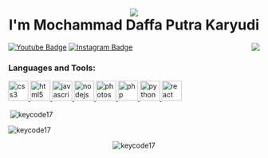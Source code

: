 <h1 align="center"><img src="https://media1.tenor.com/images/a5e0c08ee337053b43f97961e8b25b0a/tenor.gif"> <br> I'm Mochammad Daffa Putra Karyudi</h1>


<img align="right" src="https://spotify-github-profile.vercel.app/api/view?uid=n0rhzcnqghyfcaxfu74new5d3&cover_image=true&theme=default">

[![Youtube Badge](https://img.shields.io/badge/-KeyCodeBadger-darkred?style=flat-square&logo=youtube&logoColor=white&link=https://www.youtube.com/c/KeyCodeBadger/)](https://www.youtube.com/c/KeyCodeBadger/)
[![Instagram Badge](https://img.shields.io/badge/-DaffaKaryudi-purple?style=flat-square&logo=instagram&logoColor=white&link=https://www.instagram.com/daffakaryudi/)](https://www.instagram.com/daffakaryudi/)

<h3 align="left">Languages and Tools:</h3>
<p align="left"> <a href="https://www.w3schools.com/css/" target="_blank"> <img src="https://devicons.github.io/devicon/devicon.git/icons/css3/css3-original-wordmark.svg" alt="css3" width="40" height="40"/> </a> <a href="https://www.w3.org/html/" target="_blank"> <img src="https://devicons.github.io/devicon/devicon.git/icons/html5/html5-original-wordmark.svg" alt="html5" width="40" height="40"/> </a> <a href="https://developer.mozilla.org/en-US/docs/Web/JavaScript" target="_blank"> <img src="https://devicons.github.io/devicon/devicon.git/icons/javascript/javascript-original.svg" alt="javascript" width="40" height="40"/> </a> <a href="https://nodejs.org" target="_blank"> <img src="https://devicons.github.io/devicon/devicon.git/icons/nodejs/nodejs-original-wordmark.svg" alt="nodejs" width="40" height="40"/> </a> <a href="https://www.photoshop.com/en" target="_blank"> <img src="https://devicons.github.io/devicon/devicon.git/icons/photoshop/photoshop-plain.svg" alt="photoshop" width="40" height="40"/> </a> <a href="https://www.php.net" target="_blank"> <img src="https://devicons.github.io/devicon/devicon.git/icons/php/php-original.svg" alt="php" width="40" height="40"/> </a> <a href="https://www.python.org" target="_blank"> <img src="https://devicons.github.io/devicon/devicon.git/icons/python/python-original.svg" alt="python" width="40" height="40"/> </a> <a href="https://reactjs.org/" target="_blank"> <img src="https://devicons.github.io/devicon/devicon.git/icons/react/react-original-wordmark.svg" alt="react" width="40" height="40"/> </a> </p>

<p>&nbsp;<img align="center" src="https://github-readme-stats.vercel.app/api?username=keycode17&show_icons=true&theme=dark&locale=en" alt="keycode17" /></p>

<p><img align="center" src="https://github-readme-stats.vercel.app/api/top-langs?username=keycode17&show_icons=true&theme=dark&locale=en&layout=compact" alt="keycode17" /></p>

<p align="center"> <img src="https://komarev.com/ghpvc/?username=keycode17&label=Profile%20views&color=0f0f0f&style=plastic" alt="keycode17" /> </p>
